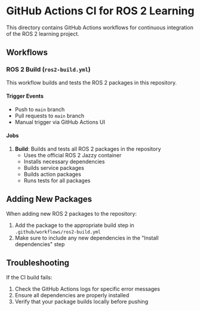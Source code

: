 # GitHub Actions CI for ROS 2 Learning

This directory contains GitHub Actions workflows for continuous integration of the ROS 2 learning project.

## Workflows

### ROS 2 Build (`ros2-build.yml`)

This workflow builds and tests the ROS 2 packages in this repository.

#### Trigger Events
- Push to `main` branch
- Pull requests to `main` branch
- Manual trigger via GitHub Actions UI

#### Jobs

1. **Build**: Builds and tests all ROS 2 packages in the repository
   - Uses the official ROS 2 Jazzy container
   - Installs necessary dependencies
   - Builds service packages
   - Builds action packages
   - Runs tests for all packages

## Adding New Packages

When adding new ROS 2 packages to the repository:

1. Add the package to the appropriate build step in `.github/workflows/ros2-build.yml`
2. Make sure to include any new dependencies in the "Install dependencies" step

## Troubleshooting

If the CI build fails:

1. Check the GitHub Actions logs for specific error messages
2. Ensure all dependencies are properly installed
3. Verify that your package builds locally before pushing 